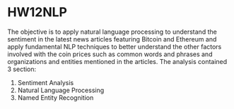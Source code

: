 # HW12NLP
The objective is to apply natural language processing to understand the sentiment in the latest news articles featuring Bitcoin and Ethereum and apply fundamental NLP techniques to better understand the other factors involved with the coin prices such as common words and phrases and organizations and entities mentioned in the articles.
The analysis contained 3 section:
1. Sentiment Analysis
2. Natural Language Processing
3. Named Entity Recognition
